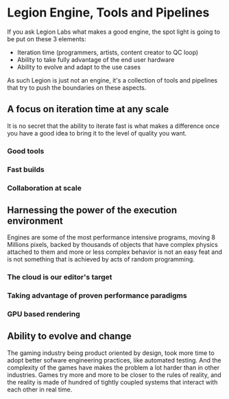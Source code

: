 # Legion Engine, Tools and Pipelines

If you ask Legion Labs what makes a good engine, the spot light is going to be put on these 3 elements:
 * Iteration time (programmers, artists, content creator to QC loop)
 * Ability to take fully advantage of the end user hardware
 * Ability to evolve and adapt to the use cases

As such Legion is just not an engine, it's a collection of tools and pipelines that try to push the boundaries on these aspects.

## A focus on iteration time at any scale

It is no secret that the ability to iterate fast is what makes a difference once you have a good idea to bring it to the level of quality you want. 

### Good tools

### Fast builds

### Collaboration at scale

## Harnessing the power of the execution environment

Engines are some of the most performance intensive programs, moving 8 Millions pixels, backed by thousands of objects that have complex physics attached to them and more or less complex behavior is not an easy feat and is not something that is achieved by acts of random programming.

### The cloud is our editor's target

### Taking advantage of proven performance paradigms

### GPU based rendering

## Ability to evolve and change

The gaming industry being product oriented by design, took more time to adopt better sofware engineering practices, like automated testing. And the complexity of the games have makes the problem a lot harder than in other industries. Games try more and more to be closer to the rules of reality, and the reality is made of hundred of tightly coupled systems that interact with each other in real time.

